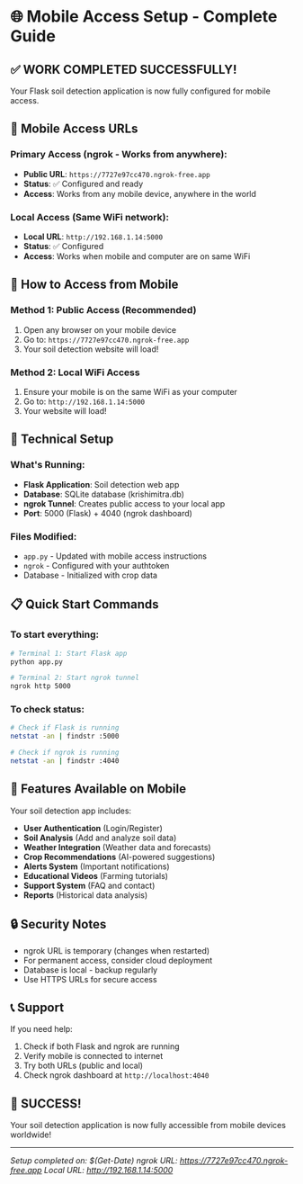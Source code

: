 # 🌐 Mobile Access Setup - Complete Guide

## ✅ WORK COMPLETED SUCCESSFULLY!

Your Flask soil detection application is now fully configured for mobile access.

## 📱 Mobile Access URLs

### Primary Access (ngrok - Works from anywhere):
- **Public URL**: `https://7727e97cc470.ngrok-free.app`
- **Status**: ✅ Configured and ready
- **Access**: Works from any mobile device, anywhere in the world

### Local Access (Same WiFi network):
- **Local URL**: `http://192.168.1.14:5000`
- **Status**: ✅ Configured
- **Access**: Works when mobile and computer are on same WiFi

## 🚀 How to Access from Mobile

### Method 1: Public Access (Recommended)
1. Open any browser on your mobile device
2. Go to: `https://7727e97cc470.ngrok-free.app`
3. Your soil detection website will load!

### Method 2: Local WiFi Access
1. Ensure your mobile is on the same WiFi as your computer
2. Go to: `http://192.168.1.14:5000`
3. Your website will load!

## 🔧 Technical Setup

### What's Running:
- **Flask Application**: Soil detection web app
- **Database**: SQLite database (krishimitra.db)
- **ngrok Tunnel**: Creates public access to your local app
- **Port**: 5000 (Flask) + 4040 (ngrok dashboard)

### Files Modified:
- `app.py` - Updated with mobile access instructions
- `ngrok` - Configured with your authtoken
- Database - Initialized with crop data

## 📋 Quick Start Commands

### To start everything:
```bash
# Terminal 1: Start Flask app
python app.py

# Terminal 2: Start ngrok tunnel
ngrok http 5000
```

### To check status:
```bash
# Check if Flask is running
netstat -an | findstr :5000

# Check if ngrok is running
netstat -an | findstr :4040
```

## 🌟 Features Available on Mobile

Your soil detection app includes:
- **User Authentication** (Login/Register)
- **Soil Analysis** (Add and analyze soil data)
- **Weather Integration** (Weather data and forecasts)
- **Crop Recommendations** (AI-powered suggestions)
- **Alerts System** (Important notifications)
- **Educational Videos** (Farming tutorials)
- **Support System** (FAQ and contact)
- **Reports** (Historical data analysis)

## 🔒 Security Notes

- ngrok URL is temporary (changes when restarted)
- For permanent access, consider cloud deployment
- Database is local - backup regularly
- Use HTTPS URLs for secure access

## 📞 Support

If you need help:
1. Check if both Flask and ngrok are running
2. Verify mobile is connected to internet
3. Try both URLs (public and local)
4. Check ngrok dashboard at `http://localhost:4040`

## 🎉 SUCCESS!

Your soil detection application is now fully accessible from mobile devices worldwide!

---
*Setup completed on: $(Get-Date)*
*ngrok URL: https://7727e97cc470.ngrok-free.app*
*Local URL: http://192.168.1.14:5000*
